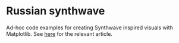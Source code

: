 # Russian synthwave

Ad-hoc code examples for creating Synthwave inspired visuals with Matplotlib. See <a href="https://towardsdatascience.com/creating-synthwave-with-matplotlib-ea7c9be59760">here</a> for the relevant article.
